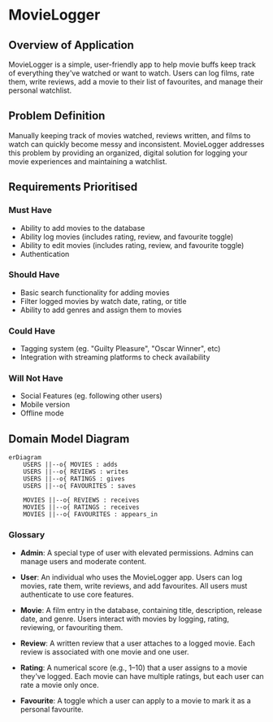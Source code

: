 # MovieLogger

## Overview of Application

MovieLogger is a simple, user-friendly app to help movie buffs keep track of everything they've watched or want to watch. Users can log films, rate them, write reviews, add a movie to their list of favourites, and manage their personal watchlist.

## Problem Definition

Manually keeping track of movies watched, reviews written, and films to watch can quickly become messy and inconsistent. MovieLogger addresses this problem by providing an organized, digital solution for logging your movie experiences and maintaining a watchlist.

## Requirements Prioritised

### Must Have
- Ability to add movies to the database
- Ability log movies (includes rating, review, and favourite toggle)
- Ability to edit movies (includes rating, review, and favourite toggle)
- Authentication

### Should Have
- Basic search functionality for adding movies
- Filter logged movies by watch date, rating, or title
- Ability to add genres and assign them to movies

### Could Have
- Tagging system (eg. "Guilty Pleasure", "Oscar Winner", etc)
- Integration with streaming platforms to check availability

### Will Not Have
- Social Features (eg. following other users)
- Mobile version
- Offline mode

## Domain Model Diagram

```mermaid
erDiagram
    USERS ||--o{ MOVIES : adds
    USERS ||--o{ REVIEWS : writes
    USERS ||--o{ RATINGS : gives
    USERS ||--o{ FAVOURITES : saves

    MOVIES ||--o{ REVIEWS : receives
    MOVIES ||--o{ RATINGS : receives
    MOVIES ||--o{ FAVOURITES : appears_in
```

### Glossary

- **Admin**: A special type of user with elevated permissions. Admins can manage users and moderate content.

- **User**: An individual who uses the MovieLogger app. Users can log movies, rate them, write reviews, and add favourites. All users must authenticate to use core features.

- **Movie**: A film entry in the database, containing title, description, release date, and genre. Users interact with movies by logging, rating, reviewing, or favouriting them.

- **Review**: A written review that a user attaches to a logged movie. Each review is associated with one movie and one user.

- **Rating**: A numerical score (e.g., 1–10) that a user assigns to a movie they've logged. Each movie can have multiple ratings, but each user can rate a movie only once.

- **Favourite**: A toggle which a user can apply to a movie to mark it as a personal favourite. 
